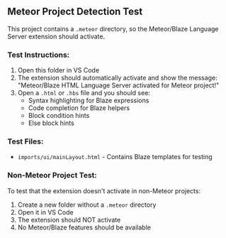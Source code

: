 ## Meteor Project Detection Test

This project contains a `.meteor` directory, so the Meteor/Blaze Language Server extension should activate.

### Test Instructions:

1. Open this folder in VS Code
2. The extension should automatically activate and show the message: "Meteor/Blaze HTML Language Server activated for Meteor project!"
3. Open a `.html` or `.hbs` file and you should see:
   - Syntax highlighting for Blaze expressions
   - Code completion for Blaze helpers
   - Block condition hints
   - Else block hints

### Test Files:
- `imports/ui/mainLayout.html` - Contains Blaze templates for testing

### Non-Meteor Project Test:
To test that the extension doesn't activate in non-Meteor projects:
1. Create a new folder without a `.meteor` directory
2. Open it in VS Code
3. The extension should NOT activate
4. No Meteor/Blaze features should be available
